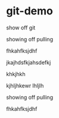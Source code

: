 # git-demo
show off git

showing off pulling

fhkahfksjdhf



jkajhdsfkjahsdefkj

khkjhkh

kjhljhkewr
lhljlh




showing off pulling

fhkahfksjdhf